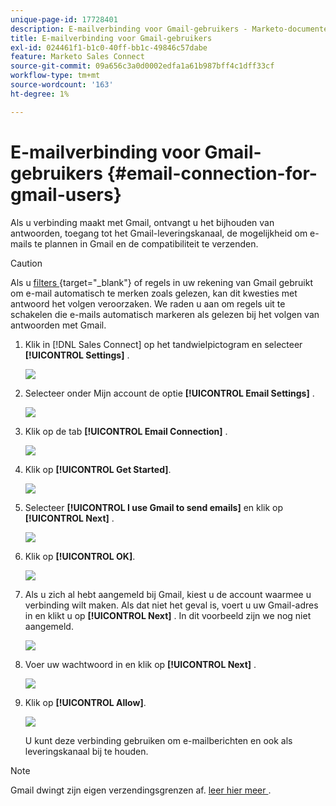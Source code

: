 ```yaml
---
unique-page-id: 17728401
description: E-mailverbinding voor Gmail-gebruikers - Marketo-documenten - Productdocumentatie
title: E-mailverbinding voor Gmail-gebruikers
exl-id: 024461f1-b1c0-40ff-bb1c-49846c57dabe
feature: Marketo Sales Connect
source-git-commit: 09a656c3a0d0002edfa1a61b987bff4c1dff33cf
workflow-type: tm+mt
source-wordcount: '163'
ht-degree: 1%

---
```


# E-mailverbinding voor Gmail-gebruikers {#email-connection-for-gmail-users}

Als u verbinding maakt met Gmail, ontvangt u het bijhouden van antwoorden, toegang tot het Gmail-leveringskanaal, de mogelijkheid om e-mails te plannen in Gmail en de compatibiliteit te verzenden.

>[!CAUTION]
>
>Als u [&#x200B; filters &#x200B;](https://support.google.com/mail/answer/6579?hl=en#zippy=%2Ccreate-a-filter%2Cedit-or-delete-filters){target="_blank"} of regels in uw rekening van Gmail gebruikt om e-mail automatisch te merken zoals gelezen, kan dit kwesties met antwoord het volgen veroorzaken. We raden u aan om regels uit te schakelen die e-mails automatisch markeren als gelezen bij het volgen van antwoorden met Gmail.

1. Klik in [!DNL Sales Connect] op het tandwielpictogram en selecteer **[!UICONTROL Settings]** .

   ![](assets/one.png)

1. Selecteer onder Mijn account de optie **[!UICONTROL Email Settings]** .

   ![](assets/two.png)

1. Klik op de tab **[!UICONTROL Email Connection]** .

   ![](assets/three.png)

1. Klik op **[!UICONTROL Get Started]**.

   ![](assets/four.png)

1. Selecteer **[!UICONTROL I use Gmail to send emails]** en klik op **[!UICONTROL Next]** .

   ![](assets/five.png)

1. Klik op **[!UICONTROL OK]**.

   ![](assets/six.png)

1. Als u zich al hebt aangemeld bij Gmail, kiest u de account waarmee u verbinding wilt maken. Als dat niet het geval is, voert u uw Gmail-adres in en klikt u op **[!UICONTROL Next]** . In dit voorbeeld zijn we nog niet aangemeld.

   ![](assets/seven.png)

1. Voer uw wachtwoord in en klik op **[!UICONTROL Next]** .

   ![](assets/eight.png)

1. Klik op **[!UICONTROL Allow]**.

   ![](assets/nine.png)

   U kunt deze verbinding gebruiken om e-mailberichten en ook als leveringskanaal bij te houden.

>[!NOTE]
>
>Gmail dwingt zijn eigen verzendingsgrenzen af. [&#x200B; leer hier meer &#x200B;](/help/marketo/product-docs/marketo-sales-connect/email/email-delivery/email-connection-throttling.md#email-provider-limits).
